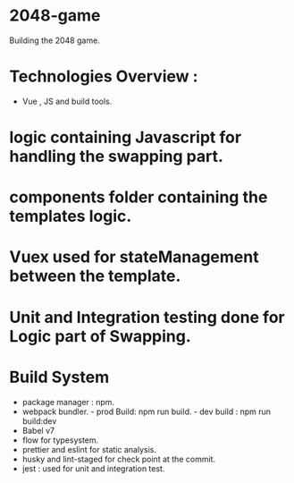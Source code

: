 # 2048-game

Building the 2048 game.

# Technologies Overview :

- Vue , JS and build tools.

# logic containing Javascript for handling the swapping part.

# components folder containing the templates logic.

# Vuex used for stateManagement between the template.

# Unit and Integration testing done for Logic part of Swapping.

# Build System

- package manager : npm.
- webpack bundler. - prod Build: npm run build. - dev build : npm run build:dev
- Babel v7
- flow for typesystem.
- prettier and eslint for static analysis.
- husky and lint-staged for check point at the commit.
- jest : used for unit and integration test.
